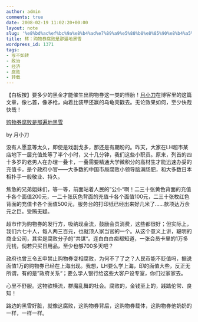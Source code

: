 ```yaml
---
author: admin
comments: true
date: 2008-02-19 11:02:20+00:00
layout: note
slug: '%e8%bd%ac%ef%bc%9a%e8%b4%ad%e7%89%a9%e5%88%b8%e8%85%90%e8%b4%a5%e6%98%af%e9%82%a3%e9%81%8d%e5%9c%b0%e9%bb%91%e9%9b%aa'
title: 转：购物券腐败是那遍地黑雪
wordpress_id: 1371
tags:
- 写不如转
- 政治
- 经济
- 腐败
- 转载
---
```


【白板按】要多少的黑金才能催生出购物券这一类的怪胎！[月小刀](http://i.hangzhou.com.cn/yuexiaodao/)在博客里的这篇文章，像匕首，像矛枪，向着比装甲还赢的乌龟壳戳去。无论效果如何，至少快哉快哉！

[购物券腐败是那遍地黑雪](http://i.hangzhou.com.cn/yuexiaodao/2008/02/18/%e8%b4%ad%e7%89%a9%e5%88%b8%e8%85%90%e8%b4%a5%e6%98%af%e9%82%a3%e9%81%8d%e5%9c%b0%e9%bb%91%e9%9b%aa/)

by 月小刀

没有人愿意等太久，即使是戏剧戈多，那还是有期盼的。昨天，大家在LH超市某店地下一层充值处等了半个小时，又十几分钟，我们这些小职员。原来，列首的四十多岁的老男人在办理一叠卡，一叠需要精通大学微积分的高材生才能迅速办妥的充值卡，是个政府小官——大多数的中国市局腐败小领导脑满肠肥，和大多数日本相扑手一般敬业、持久。

焦急的兄弟姐妹们，等一等，前面站着人民的”公仆“啊！二三十张黄色背面的充值卡各个面值200元，一二十张灰色背面的充值卡各个面值100元，二三十张枚红色背面的充值卡各个面值500元，服务台的打印纸已经出来好几米了……款项达万余元之巨。受贿无疑。

超市作为购物券的发行方，吸纳现金流，鼓励会员消费，这些都很好；但实际上，我们六七十人，每人两三百元，也就顶人家当官的一个。从这个意义上讲，聪明的商业公司，其实是腐败分子的”共谋“。连白白白痴都知道，一张会员卡里的1万多元钱，倘若只买日用品，至少也够700多天吧？

政府也曾三令五申禁止购物券变相腐败，为何不了了之？人民币能不贬值吗，据说面值1万的购物券已经在上海出现。我想，LH要么学上海，印的面值大些，反正无所谓，有的是”政府关系“；要么学人银行给这些大客户设专室，你们过家家去。

心里不舒服。这物欲横流，群魔乱舞的社会。腐败的，金钱至上的，践踏伦常、良知！

路边的黑雪好脏，就像这腐败，这购物券背后，这购物券载体，这购物券他奶奶的一样，一样一样。

